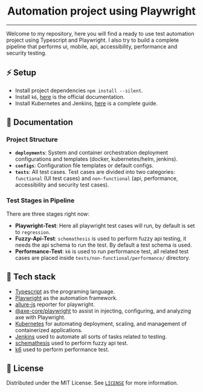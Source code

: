 <div align="center">
    <h1 align="center">Automation project using Playwright</h1>
</div>
<hr>

Welcome to my repository, here you will find a ready to use test automation project using Typescript and Playwright. I also try to build a complete pipeline that performs ui, mobile, api, accessibility, performance and security testing.

## ⚡ Setup

- Install project dependencies `npm install --silent`.
- Install `k6`, [here](https://grafana.com/docs/k6/latest/set-up/install-k6/) is the official documentation.
- Install Kubernetes and Jenkins, [here](./deployments/README.md) is a complete guide.

## 🚀 Documentation
### Project Structure
- **`deployments`**: System and container orchestration deployment configurations and templates (docker, kubernetes/helm, jenkins).
- **`configs`**: Configuration file templates or default configs. 
- **`tests`**: All test cases. Test cases are divided into two categories: `functional` (UI test cases) and `non-functional` (api, performance, accessibility and security test cases).

### Test Stages in Pipeline

There are three stages right now:
- **Playwright-Test**: Here all playwright test cases will run, by default is set to `regression`.
- **Fuzzy-Api-Test**:  `schemathesis` is used to perform fuzzy api testing, it needs the api schema to run the test. By default a test schema is used.
- **Performance-Test**: `k6` is used to run performance test, all related test cases are placed inside `tests/non-functional/performance/` directory.

## 🤖 Tech stack
- [Typescript](https://www.typescriptlang.org/) as the programing language.
- [Playwright](https://playwright.dev/) as the automation framework.
- [allure-js](https://github.com/allure-framework/allure-js/blob/main/packages/allure-playwright/README.md) reporter for playwright.
- [@axe-core/playwright](https://github.com/dequelabs/axe-core-npm/blob/develop/packages/playwright/README.md) to assist in injecting, configuring, and analyzing axe with Playwright.
- [Kubernetes](https://kubernetes.io/) for automating deployment, scaling, and management of containerized applications.
- [Jenkins](./deployments/README.md) used to automate all sorts of tasks related to testing.
- [schemathesis](https://github.com/schemathesis/schemathesis) used to perform fuzzy api test.
- [k6](https://k6.io/docs/) used to perform performance test.

## 📜 License

Distributed under the MIT License. See [`LICENSE`](./LICENSE) for more information.